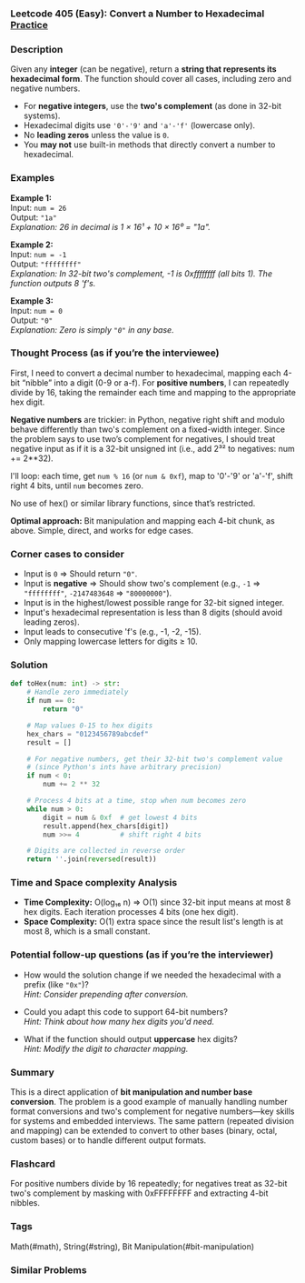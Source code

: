 ### Leetcode 405 (Easy): Convert a Number to Hexadecimal [Practice](https://leetcode.com/problems/convert-a-number-to-hexadecimal)

### Description  
Given any **integer** (can be negative), return a **string that represents its hexadecimal form**. The function should cover all cases, including zero and negative numbers.  
- For **negative integers**, use the **two's complement** (as done in 32-bit systems).
- Hexadecimal digits use `'0'-'9'` and `'a'-'f'` (lowercase only).
- No **leading zeros** unless the value is `0`.
- You **may not** use built-in methods that directly convert a number to hexadecimal.

### Examples  

**Example 1:**  
Input: `num = 26`  
Output: `"1a"`  
*Explanation: 26 in decimal is 1 × 16¹ + 10 × 16⁰ = "1a".*

**Example 2:**  
Input: `num = -1`  
Output: `"ffffffff"`  
*Explanation: In 32-bit two's complement, -1 is 0xffffffff (all bits 1). The function outputs 8 'f's.*

**Example 3:**  
Input: `num = 0`  
Output: `"0"`  
*Explanation: Zero is simply `"0"` in any base.*

### Thought Process (as if you’re the interviewee)  
First, I need to convert a decimal number to hexadecimal, mapping each 4-bit “nibble” into a digit (0-9 or a-f). For **positive numbers**, I can repeatedly divide by 16, taking the remainder each time and mapping to the appropriate hex digit.

**Negative numbers** are trickier: in Python, negative right shift and modulo behave differently than two's complement on a fixed-width integer. Since the problem says to use two’s complement for negatives, I should treat negative input as if it is a 32-bit unsigned int (i.e., add 2³² to negatives: num += 2\*\*32).

I'll loop: each time, get `num % 16` (or `num & 0xf`), map to '0'-'9' or 'a'-'f', shift right 4 bits, until `num` becomes zero.

No use of hex() or similar library functions, since that’s restricted.

**Optimal approach:** Bit manipulation and mapping each 4-bit chunk, as above. Simple, direct, and works for edge cases.

### Corner cases to consider  
- Input is `0` ⇒ Should return `"0"`.
- Input is **negative** ⇒ Should show two's complement (e.g., `-1` ⇒ `"ffffffff"`, `-2147483648` ⇒ `"80000000"`).
- Input is in the highest/lowest possible range for 32-bit signed integer.
- Input's hexadecimal representation is less than 8 digits (should avoid leading zeros).
- Input leads to consecutive 'f's (e.g., -1, -2, -15).
- Only mapping lowercase letters for digits ≥ 10.

### Solution

```python
def toHex(num: int) -> str:
    # Handle zero immediately
    if num == 0:
        return "0"

    # Map values 0-15 to hex digits
    hex_chars = "0123456789abcdef"
    result = []

    # For negative numbers, get their 32-bit two's complement value
    # (since Python's ints have arbitrary precision)
    if num < 0:
        num += 2 ** 32

    # Process 4 bits at a time, stop when num becomes zero
    while num > 0:
        digit = num & 0xf  # get lowest 4 bits
        result.append(hex_chars[digit])
        num >>= 4          # shift right 4 bits

    # Digits are collected in reverse order
    return ''.join(reversed(result))
```

### Time and Space complexity Analysis  

- **Time Complexity:** O(log₁₆ n) ⇒ O(1) since 32-bit input means at most 8 hex digits. Each iteration processes 4 bits (one hex digit).
- **Space Complexity:** O(1) extra space since the result list's length is at most 8, which is a small constant.

### Potential follow-up questions (as if you’re the interviewer)  

- How would the solution change if we needed the hexadecimal with a prefix (like `"0x"`)?  
  *Hint: Consider prepending after conversion.*

- Could you adapt this code to support 64-bit numbers?  
  *Hint: Think about how many hex digits you'd need.*

- What if the function should output **uppercase** hex digits?  
  *Hint: Modify the digit to character mapping.*

### Summary
This is a direct application of **bit manipulation and number base conversion**. The problem is a good example of manually handling number format conversions and two's complement for negative numbers—key skills for systems and embedded interviews. The same pattern (repeated division and mapping) can be extended to convert to other bases (binary, octal, custom bases) or to handle different output formats.


### Flashcard
For positive numbers divide by 16 repeatedly; for negatives treat as 32-bit two's complement by masking with 0xFFFFFFFF and extracting 4-bit nibbles.

### Tags
Math(#math), String(#string), Bit Manipulation(#bit-manipulation)

### Similar Problems
